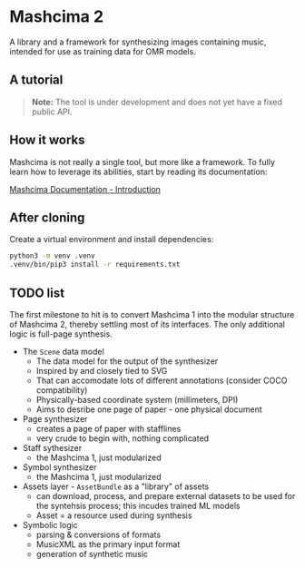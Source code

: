# Mashcima 2

A library and a framework for synthesizing images containing music, intended for use as training data for OMR models.


## A tutorial

> **Note:** The tool is under development and does not yet have a fixed public API.


## How it works

Mashcima is not really a single tool, but more like a framework. To fully learn how to leverage its abilities, start by reading its documentation:

[Mashcima Documentation - Introduction](docs/introduction.md)


## After cloning

Create a virtual environment and install dependencies:

```bash
python3 -m venv .venv
.venv/bin/pip3 install -r requirements.txt
```


## TODO list

The first milestone to hit is to convert Mashcima 1 into the modular structure of Mashcima 2, thereby settling most of its interfaces. The only additional logic is full-page synthesis.

- The `Scene` data model
    - The data model for the output of the synthesizer
    - Inspired by and closely tied to SVG
    - That can accomodate lots of different annotations (consider COCO compatibility)
    - Physically-based coordinate system (millimeters, DPI)
    - Aims to desribe one page of paper - one physical document
- Page synthesizer
    - creates a page of paper with stafflines
    - very crude to begin with, nothing complicated
- Staff sythesizer
    - the Mashcima 1, just modularized
- Symbol synthesizer
    - the Mashcima 1, just modularized
- Assets layer - `AssetBundle` as a "library" of assets
    - can download, process, and prepare external datasets to be used for the syntehsis process; this incudes trained ML models
    - Asset = a resource used during synthesis
- Symbolic logic
    - parsing & conversions of formats
    - MusicXML as the primary input format
    - generation of synthetic music